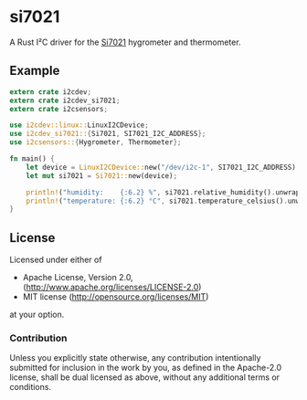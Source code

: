 # si7021

A Rust I²C driver for the [Si7021] hygrometer and thermometer.

## Example

```rust
extern crate i2cdev;
extern crate i2cdev_si7021;
extern crate i2csensors;

use i2cdev::linux::LinuxI2CDevice;
use i2cdev_si7021::{Si7021, SI7021_I2C_ADDRESS};
use i2csensors::{Hygrometer, Thermometer};

fn main() {
    let device = LinuxI2CDevice::new("/dev/i2c-1", SI7021_I2C_ADDRESS).unwrap();
    let mut si7021 = Si7021::new(device);

    println!("humidity:    {:6.2} %", si7021.relative_humidity().unwrap());
    println!("temperature: {:6.2} °C", si7021.temperature_celsius().unwrap());
}
```

## License

Licensed under either of

 * Apache License, Version 2.0, (http://www.apache.org/licenses/LICENSE-2.0)
 * MIT license (http://opensource.org/licenses/MIT)

at your option.

### Contribution

Unless you explicitly state otherwise, any contribution intentionally
submitted for inclusion in the work by you, as defined in the Apache-2.0
license, shall be dual licensed as above, without any additional terms or
conditions.

[Si7021]: https://www.silabs.com/documents/public/data-sheets/Si7021-A20.pdf
